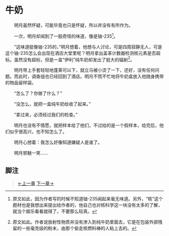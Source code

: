 # 牛奶

&#x3000;&#x3000;明月虽然怀疑，可能毕竟也只是怀疑，所以并没有有所作为。

&#x3000;&#x3000;一次，明月却闻到了一股奇怪的味道，像是铀-235[^1]。

&#x3000;&#x3000;“这味道挺像铀-235的，”明月想着，他想与人讨论，可是四周寂静无人，可是这个铀-235怎么会出现在酒店大堂里呢？明月拿出盖革计数器检测核元素是否超标。虽然没有超标，但是一盒“伊利”纯牛奶却发出了挺大的辐射[^2]。

&#x3000;&#x3000;明月带上手套轻轻地蓬莱可以下，就立马被小烫了一下，还好，没有任何问题。而此时，调查组也已经回到了酒店。明月不慌不忙地将牛奶盒放入他随身携带的物品留样袋。
  
&#x3000;&#x3000;“怎么了？你做了什么？”

&#x3000;&#x3000;“没怎么，就把一盒纯牛奶给收了起来。”

&#x3000;&#x3000;“拿过来，必须经过我们的检查。”

&#x3000;&#x3000;明月也没有不情愿，就把样本给了他们，不过给的是一个假样本，给完后，他们似乎很高兴，也不知怎么了。

&#x3000;&#x3000;明月心想着：我怎么好像知道嫌疑人是谁了。

&#x3000;&#x3000;明月邪魅一笑……

## 脚注

[^1]: 原文如此，因为作者写的时候不知道铀-235闻起来毫无味道。另外，“核”这个题材也是我想出来提出给作者的，他自己也对核科学这一块没有太多的了解，就当个娱乐看看就得了，不要那么较真。

[^2]: 原文如此。作者说放射性物质并没有渗入到纯牛奶里面去，它是在包装外部残留的一些毫克级的粉末，由那个偷走核燃料棒的人粘上去的。

> [←上一章](/zh-cn/detective/part2/chapter1.md)  [下一章→](/zh-cn/detective/part2/chapter3.md)
